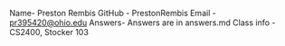 Name- Preston Rembis
GitHub - PrestonRembis
Email - pr395420@ohio.edu
Answers- Answers are in answers.md
Class info - CS2400, Stocker 103
